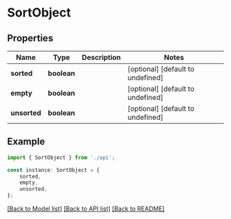 # SortObject


## Properties

Name | Type | Description | Notes
------------ | ------------- | ------------- | -------------
**sorted** | **boolean** |  | [optional] [default to undefined]
**empty** | **boolean** |  | [optional] [default to undefined]
**unsorted** | **boolean** |  | [optional] [default to undefined]

## Example

```typescript
import { SortObject } from './api';

const instance: SortObject = {
    sorted,
    empty,
    unsorted,
};
```

[[Back to Model list]](../README.md#documentation-for-models) [[Back to API list]](../README.md#documentation-for-api-endpoints) [[Back to README]](../README.md)
